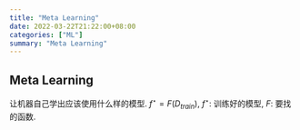 ```yaml
---
title: "Meta Learning"
date: 2022-03-22T21:22:00+08:00
categories: ["ML"]
summary: "Meta Learning"
---
```


## Meta Learning

让机器自己学出应该使用什么样的模型. $f^{\star} = F(D_{train})$, $f^{\star}$: 训练好的模型, $F$: 要找的函数.


